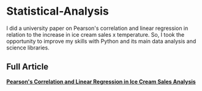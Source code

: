 # Statistical-Analysis

I did a university paper on Pearson's correlation and linear regression in relation to the increase in ice cream sales x temperature. So, I took the opportunity to improve my skills with Python and its main data analysis and science libraries.

## Full Article

[**Pearson's Correlation and Linear Regression in Ice Cream Sales Analysis**](https://github.com/DaviEmmerick/Statistical-Analysis/raw/main/Correlação_de_Pearson_e_Regressão_Linear_da_quantidades_de_vendas_de_um_sorvete_x_temperatura%20(1).pdf)

